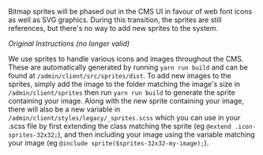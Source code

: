 Bitmap sprites will be phased out in the CMS UI in favour of web font icons
as well as SVG graphics. During this transition, the sprites are still references,
but there's no way to add new sprites to the system.

*Original Instructions (no longer valid)*

We use sprites to handle various icons and images throughout the CMS. These are automatically generated
by running `yarn run build` and can be found at `/admin/client/src/sprites/dist`. To add new
images to the sprites, simply add the image to the folder matching the image's size in
`/admin/client/sprites` then run `yarn run build` to generate the sprite containing your image.
Along with the new sprite containing your image, there will also be a new variable in
`/admin/client/styles/legacy/_sprites.scss` which you can use in your .scss file by first extending the class matching
the sprite (eg `@extend .icon-sprites-32x32;`), and then including your image using the variable
matching your image (eg `@include sprite($sprites-32x32-my-image);`).
